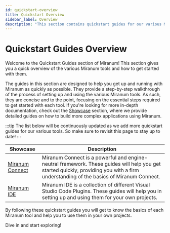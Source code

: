 ```yaml
---
id: quickstart-overview
title: Quickstart Overview
sidebar_label: Overview
description: "This section contains quickstart guides for our various Miranum tools."
---
```


# Quickstart Guides Overview

Welcome to the Quickstart Guides section of Miranum!
This section gives you a quick overview of the various Miranum tools and how to get started with them.

The guides in this section are designed to help you get up and running with Miranum as quickly as possible.
They provide a step-by-step walkthrough of the process of setting up and using the various Miranum tools.
As such, they are concise and to the point, focusing on the essential steps required to get started with each tool.
If you're looking for more in-depth documentation, check out the [Showcase](../showcases/showcases-overview.md) section,
where we provide detailed guides on how to build more complex applications using Miranum.

:::tip
The list below will be continuously updated as we add more quickstart guides for our various tools.
So make sure to revisit this page to stay up to date!
:::

| Showcase                                                         | Description                                                                                                                                                                           |
|------------------------------------------------------------------|---------------------------------------------------------------------------------------------------------------------------------------------------------------------------------------|
| [Miranum Connect](miranum-connect/miranum-connect-quickstart.md) | Miranum Connect is a powerful and engine-neutral framework. These guides will help you get started quickly, providing you with a firm understanding of the basics of Miranum Connect. |
| [Miranum IDE](miranum-ide/miranum-ide-quickstart.md)             | Miranum IDE is a collection of different Visual Studio Code Plugins. These guides will help you in setting up and using them for your own projects.                                   |

By following these quickstart guides you will get to know the basics of each Miranum tool and help you to use them in
your own projects.

Dive in and start exploring!

